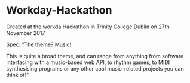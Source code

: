 # Workday-Hackathon

Created at the workda Hackathon in Trinity College Dublin on 27th November 2017

Spec:
"The theme? Music! 

This is quite a broad theme, and can range from 
anything from software interfacing with a 
music-based web API, to rhythm games, to MIDI
synthesising programs or any other cool 
music-related projects you can think of!"
